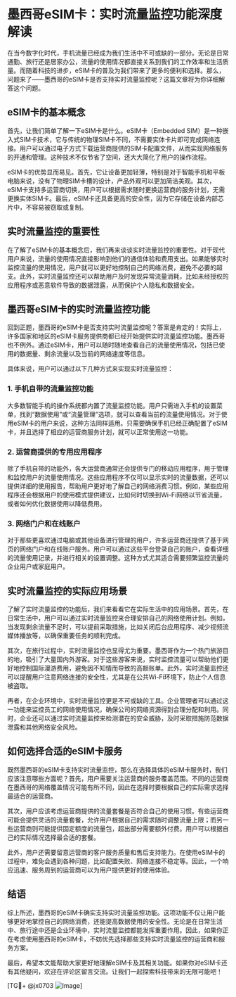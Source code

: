 # 墨西哥eSIM卡：实时流量监控功能深度解读

在当今数字化时代，手机流量已经成为我们生活中不可或缺的一部分。无论是日常通勤、旅行还是居家办公，流量的使用情况都直接关系到我们的工作效率和生活质量。而随着科技的进步，eSIM卡的普及为我们带来了更多的便利和选择。那么，问题来了——墨西哥的eSIM卡是否支持实时流量监控呢？这篇文章将为你详细解答这个问题。

## eSIM卡的基本概念

首先，让我们简单了解一下eSIM卡是什么。eSIM卡（Embedded SIM）是一种嵌入式SIM卡技术，它与传统的物理SIM卡不同，不需要实体卡片即可完成网络连接。用户可以通过电子方式下载运营商提供的SIM卡配置文件，从而实现网络服务的开通和管理。这种技术不仅节省了空间，还大大简化了用户的操作流程。

eSIM卡的优势显而易见。首先，它让设备更加轻薄，特别是对于智能手机和平板电脑来说，没有了物理SIM卡槽的设计，产品外观可以更加简洁美观。其次，eSIM卡支持多运营商切换，用户可以根据需求随时更换运营商的服务计划，无需更换实体SIM卡。最后，eSIM卡还具备更高的安全性，因为它存储在设备内部芯片中，不容易被窃取或复制。

## 实时流量监控的重要性

在了解了eSIM卡的基本概念后，我们再来谈谈实时流量监控的重要性。对于现代用户来说，流量的使用情况直接影响到他们的通信体验和费用支出。如果能够实时监控流量的使用情况，用户就可以更好地控制自己的网络消费，避免不必要的超支。此外，实时流量监控还可以帮助用户及时发现异常流量消耗，比如未经授权的应用程序或恶意软件导致的数据泄露，从而保护个人隐私和数据安全。

## 墨西哥eSIM卡的实时流量监控功能

回到正题，墨西哥的eSIM卡是否支持实时流量监控呢？答案是肯定的！实际上，许多国家和地区的eSIM卡服务提供商都已经开始提供实时流量监控功能。墨西哥也不例外。通过eSIM卡，用户可以随时随地查看自己的流量使用情况，包括已使用的数据量、剩余流量以及当前的网络速度等信息。

具体来说，用户可以通过以下几种方式来实现实时流量监控：

### 1. 手机自带的流量监控功能

大多数智能手机的操作系统都内置了流量监控功能。用户只需进入手机的设置菜单，找到“数据使用”或“流量管理”选项，就可以查看当前的流量使用情况。对于使用eSIM卡的用户来说，这种方法同样适用。只需要确保手机已经正确配置了eSIM卡，并且选择了相应的运营商服务计划，就可以正常使用这一功能。

### 2. 运营商提供的专用应用程序

除了手机自带的功能外，各大运营商通常还会提供专门的移动应用程序，用于管理和监控用户的流量使用情况。这些应用程序不仅可以显示实时的流量数据，还可以提供详细的使用报告，帮助用户更好地了解自己的网络消费习惯。例如，某些应用程序还会根据用户的使用模式提供建议，比如何时切换到Wi-Fi网络以节省流量，或者如何优化数据使用以降低费用。

### 3. 网络门户和在线账户

对于那些更喜欢通过电脑或其他设备进行管理的用户，许多运营商还提供了基于网页的网络门户和在线账户服务。用户可以通过这些平台登录自己的账户，查看详细的流量使用记录，并进行相关的设置调整。这种方式尤其适合需要频繁监控流量的企业用户或家庭用户。

## 实时流量监控的实际应用场景

了解了实时流量监控的功能后，我们来看看它在实际生活中的应用场景。首先，在日常生活中，用户可以通过实时流量监控来合理安排自己的网络使用计划。例如，当发现剩余流量不足时，可以提前采取措施，比如关闭后台应用程序、减少视频流媒体播放等，以确保重要任务的顺利完成。

其次，在旅行过程中，实时流量监控也显得尤为重要。墨西哥作为一个热门旅游目的地，吸引了大量国内外游客。对于这些游客来说，实时监控流量可以帮助他们更好地控制国际漫游费用，避免因不知情而导致的高额账单。此外，实时流量监控还可以提醒用户注意网络连接的安全性，尤其是在公共Wi-Fi环境下，防止个人信息被盗取。

再者，在企业环境中，实时流量监控更是不可或缺的工具。企业管理者可以通过这一功能来监控员工的网络使用情况，确保公司的网络资源得到合理分配和利用。同时，企业还可以通过实时流量监控来检测潜在的安全威胁，及时采取措施防范数据泄露和其他网络安全风险。

## 如何选择合适的eSIM卡服务

既然墨西哥的eSIM卡支持实时流量监控，那么在选择具体的eSIM卡服务时，我们应该注意哪些方面呢？首先，用户需要关注运营商的服务覆盖范围。不同的运营商在墨西哥的网络覆盖情况可能有所不同，因此在选择时要根据自己的实际需求选择最适合的运营商。

其次，用户应该考虑运营商提供的流量套餐是否符合自己的使用习惯。有些运营商可能会提供灵活的流量套餐，允许用户根据自己的需求随时调整流量上限；而另一些运营商则可能提供固定额度的流量包，超出部分需要额外付费。用户可以根据自己的实际情况选择最合适的套餐。

此外，用户还需要留意运营商的客户服务质量和售后支持能力。在使用eSIM卡的过程中，难免会遇到各种问题，比如配置失败、网络连接不稳定等。因此，一个响应迅速、服务周到的运营商可以为用户提供更好的使用体验。

## 结语

综上所述，墨西哥的eSIM卡确实支持实时流量监控功能。这项功能不仅让用户能够更好地掌控自己的网络消费，还能提高数据使用的安全性。无论是在日常生活中、旅行途中还是企业环境中，实时流量监控都能发挥重要作用。因此，如果你正在考虑使用墨西哥的eSIM卡，不妨优先选择那些支持实时流量监控的运营商和服务方案。

最后，希望本文能帮助大家更好地理解eSIM卡及其相关功能。如果你对eSIM卡还有其他疑问，欢迎在评论区留言交流。让我们一起探索科技带来的无限可能吧！

[TG💪+ @jx0703 ![Image](https://github.com/user-attachments/assets/dbca1d08-cadb-493c-b0ec-ad6f7a83f270)]
